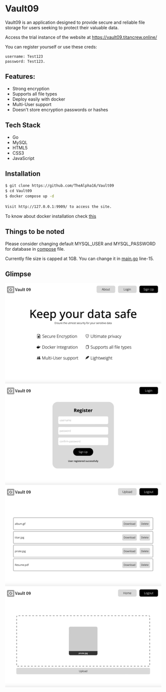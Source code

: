 # Vault09
Vault09 is an application designed to provide secure and reliable file storage for users seeking to protect their valuable data.


Access the trial instance of the website at https://vault09.titancrew.online/

You can register yourself or use these creds:

```
username: Test123
password: Test123.
```

## Features:
- Strong encryption
- Supports all file types
- Deploy easily with docker
- Multi-User support
- Doesn't store encryption passwords or hashes

## Tech Stack
- Go
- MySQL
- HTML5
- CSS3
- JavaScript

## Installation

```bash
$ git clone https://github.com/TheAlpha16/Vault09
$ cd Vault09
$ docker compose up -d

Visit http://127.0.0.1:9909/ to access the site.
```

To know about docker installation check [this](https://docs.docker.com/engine/install/)

## Things to be noted

Please consider changing default MYSQL_USER and MYSQL_PASSWORD for database in [compose](./docker-compose.yml) file.

Currently file size is capped at 1GB. You can change it in [main.go](./secure/main.go) line-15.

## Glimpse

![index-page](./images/index.png)
![register](./images/register.png)
![home](./images/homepage.png)
![upload](./images/upload.png)
